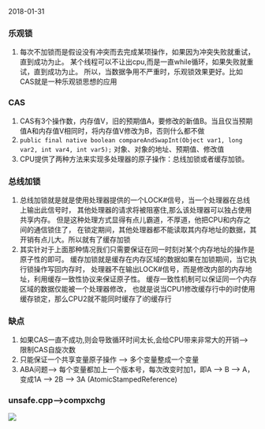 2018-01-31

### 乐观锁
1. 每次不加锁而是假设没有冲突而去完成某项操作，如果因为冲突失败就重试，直到成功为止。
某个线程可以不让出cpu,而是一直while循环，如果失败就重试，直到成功为止。
所以，当数据争用不严重时，乐观锁效果更好。比如CAS就是一种乐观锁思想的应用

### CAS
1. CAS有3个操作数，内存值V，旧的预期值A，要修改的新值B。当且仅当预期值A和内存值V相同时，将内存值V修改为B，否则什么都不做
2. ``public final native boolean compareAndSwapInt(Object var1, long var2, int var4, int var5);`` 对象、对象的地址、预期值、修改值
3. CPU提供了两种方法来实现多处理器的原子操作：总线加锁或者缓存加锁。

### 总线加锁
1. 总线加锁就是就是使用处理器提供的一个LOCK#信号，当一个处理器在总线上输出此信号时，
其他处理器的请求将被阻塞住,那么该处理器可以独占使用共享内存。
但是这种处理方式显得有点儿霸道，不厚道，他把CPU和内存之间的通信锁住了，
在锁定期间，其他处理器都不能读取其内存地址的数据，其开销有点儿大。所以就有了缓存加锁
2. 其实针对于上面那种情况我们只需要保证在同一时刻对某个内存地址的操作是原子性的即可。
缓存加锁就是缓存在内存区域的数据如果在加锁期间，当它执行锁操作写回内存时，
处理器不在输出LOCK#信号，而是修改内部的内存地址，利用缓存一致性协议来保证原子性。
缓存一致性机制可以保证同一个内存区域的数据仅能被一个处理器修改，
也就是说当CPU1修改缓存行中的i时使用缓存锁定，那么CPU2就不能同时缓存了i的缓存行

### 缺点
1. 如果CAS一直不成功,则会导致循环时间太长,会给CPU带来非常大的开销--> 限制CAS自旋次数
2. 只能保证一个共享变量原子操作 --> 多个变量整成一个变量
3. ABA问题--> 每个变量都加上一个版本号，每次改变时加1，即A —> B —> A，变成1A —> 2B —> 3A (AtomicStampedReference)

### unsafe.cpp-->compxchg
![](https://github.com/t734070824/tq.java/blob/master/tq.java.concurrent/src/main/java/_cas/1.png?raw=true)

